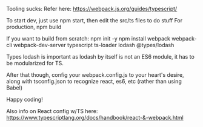 Tooling sucks:
Refer here: https://webpack.js.org/guides/typescript/

To start dev, just use npm start, then edit the src/ts files to do stuff
For production, npm build

If you want to build from scratch:
npm init -y
npm install webpack webpack-cli webpack-dev-server typescript ts-loader lodash @types/lodash 

Types lodash is important as lodash by itself is not an ES6 module, it has to be modularized for TS.

After that though, config your webpack.config.js to your heart's desire, along with tsconfig.json to recognize react, es6, etc (rather than using Babel)

Happy coding!

Also info on React config w/TS here:
https://www.typescriptlang.org/docs/handbook/react-&-webpack.html